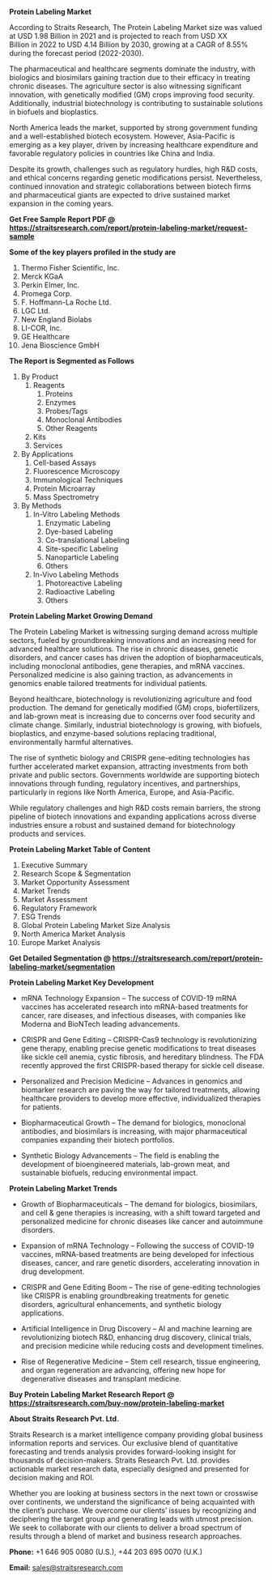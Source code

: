 <p><strong>Protein Labeling Market</strong></p>
<p>According to Straits Research, The Protein Labeling Market size was valued at USD 1.98 Billion in 2021 and is projected to reach from USD XX Billion in 2022 to USD 4.14 Billion by 2030, growing at a CAGR of 8.55% during the forecast period (2022-2030).</p>
<p>The pharmaceutical and healthcare segments dominate the industry, with biologics and biosimilars gaining traction due to their efficacy in treating chronic diseases. The agriculture sector is also witnessing significant innovation, with genetically modified (GM) crops improving food security. Additionally, industrial biotechnology is contributing to sustainable solutions in biofuels and bioplastics.</p>
<p>North America leads the market, supported by strong government funding and a well-established biotech ecosystem. However, Asia-Pacific is emerging as a key player, driven by increasing healthcare expenditure and favorable regulatory policies in countries like China and India.</p>
<p>Despite its growth, challenges such as regulatory hurdles, high R&amp;D costs, and ethical concerns regarding genetic modifications persist. Nevertheless, continued innovation and strategic collaborations between biotech firms and pharmaceutical giants are expected to drive sustained market expansion in the coming years.</p>
<p><strong>Get Free Sample Report PDF @ <a href=https://straitsresearch.com/report/protein-labeling-market/request-sample>https://straitsresearch.com/report/protein-labeling-market/request-sample</a></strong></p>
<div><strong>Some of the key players profiled in the study are</strong></div>
<p><ol>
<li>Thermo Fisher Scientific, Inc.</li>
<li>Merck KGaA</li>
<li>Perkin Elmer, Inc.</li>
<li>Promega Corp.</li>
<li>F. Hoffmann-La Roche Ltd.</li>
<li>LGC Ltd.</li>
<li>New England Biolabs</li>
<li>LI-COR, Inc.</li>
<li>GE Healthcare</li>
<li>Jena Bioscience GmbH</li>
</ol></p>
<p><strong>The Report is Segmented as Follows</strong></p>
<p><ol>
<li>By Product
<ol>
<li>Reagents
<ol>
<li>Proteins</li>
<li>Enzymes</li>
<li>Probes/Tags</li>
<li>Monoclonal Antibodies</li>
<li>Other Reagents</li>
</ol>
</li>
<li>Kits</li>
<li>Services</li>
</ol>
</li>
<li>By Applications
<ol>
<li>Cell-based Assays</li>
<li>Fluorescence Microscopy</li>
<li>Immunological Techniques</li>
<li>Protein Microarray</li>
<li>Mass Spectrometry</li>
</ol>
</li>
<li>By Methods
<ol>
<li>In-Vitro Labeling Methods
<ol>
<li>Enzymatic Labeling</li>
<li>Dye-based Labeling</li>
<li>Co-translational Labeling</li>
<li>Site-specific Labeling</li>
<li>Nanoparticle Labeling</li>
<li>Others</li>
</ol>
</li>
<li>In-Vivo Labeling Methods
<ol>
<li>Photoreactive Labeling</li>
<li>Radioactive Labeling</li>
<li>Others</li>
</ol>
</li>
</ol>
</li>
</ol></p>
<p><strong>Protein Labeling Market Growing Demand</strong></p>
<p>The Protein Labeling Market is witnessing surging demand across multiple sectors, fueled by groundbreaking innovations and an increasing need for advanced healthcare solutions. The rise in chronic diseases, genetic disorders, and cancer cases has driven the adoption of biopharmaceuticals, including monoclonal antibodies, gene therapies, and mRNA vaccines. Personalized medicine is also gaining traction, as advancements in genomics enable tailored treatments for individual patients.</p>
<p>Beyond healthcare, biotechnology is revolutionizing agriculture and food production. The demand for genetically modified (GM) crops, biofertilizers, and lab-grown meat is increasing due to concerns over food security and climate change. Similarly, industrial biotechnology is growing, with biofuels, bioplastics, and enzyme-based solutions replacing traditional, environmentally harmful alternatives.</p>
<p>The rise of synthetic biology and CRISPR gene-editing technologies has further accelerated market expansion, attracting investments from both private and public sectors. Governments worldwide are supporting biotech innovations through funding, regulatory incentives, and partnerships, particularly in regions like North America, Europe, and Asia-Pacific.</p>
<p>While regulatory challenges and high R&amp;D costs remain barriers, the strong pipeline of biotech innovations and expanding applications across diverse industries ensure a robust and sustained demand for biotechnology products and services.</p>
<p><strong>Protein Labeling Market Table of Content</strong></p>
<ol>
<li>Executive Summary</li>
<li>Research Scope &amp; Segmentation</li>
<li>Market Opportunity Assessment</li>
<li>Market Trends</li>
<li>Market Assessment</li>
<li>Regulatory Framework</li>
<li>ESG Trends</li>
<li>Global Protein Labeling Market Size Analysis</li>
<li>North America Market Analysis</li>
<li>Europe Market Analysis</li>
</ol>
<p><strong>Get Detailed Segmentation @ <a href=https://straitsresearch.com/report/protein-labeling-market/segmentation>https://straitsresearch.com/report/protein-labeling-market/segmentation</a></strong></p>
<p><strong>Protein Labeling Market Key Development</strong></p>
<ul>
<li><p>mRNA Technology Expansion &ndash; The success of COVID-19 mRNA vaccines has accelerated research into mRNA-based treatments for cancer, rare diseases, and infectious diseases, with companies like Moderna and BioNTech leading advancements.</p></li>
<li><p>CRISPR and Gene Editing &ndash; CRISPR-Cas9 technology is revolutionizing gene therapy, enabling precise genetic modifications to treat diseases like sickle cell anemia, cystic fibrosis, and hereditary blindness. The FDA recently approved the first CRISPR-based therapy for sickle cell disease.</p></li>
<li><p>Personalized and Precision Medicine &ndash; Advances in genomics and biomarker research are paving the way for tailored treatments, allowing healthcare providers to develop more effective, individualized therapies for patients.</p></li>
<li><p>Biopharmaceutical Growth &ndash; The demand for biologics, monoclonal antibodies, and biosimilars is increasing, with major pharmaceutical companies expanding their biotech portfolios.</p></li>
<li><p>Synthetic Biology Advancements &ndash; The field is enabling the development of bioengineered materials, lab-grown meat, and sustainable biofuels, reducing environmental impact.</p></li>
</ul>
<p><strong>Protein Labeling Market Trends</strong></p>
<ul>
<li>
<p>Growth of Biopharmaceuticals &ndash; The demand for biologics, biosimilars, and cell &amp; gene therapies is increasing, with a shift toward targeted and personalized medicine for chronic diseases like cancer and autoimmune disorders.</p>
</li>
<li>
<p>Expansion of mRNA Technology &ndash; Following the success of COVID-19 vaccines, mRNA-based treatments are being developed for infectious diseases, cancer, and rare genetic disorders, accelerating innovation in drug development.</p>
</li>
<li>
<p>CRISPR and Gene Editing Boom &ndash; The rise of gene-editing technologies like CRISPR is enabling groundbreaking treatments for genetic disorders, agricultural enhancements, and synthetic biology applications.</p>
</li>
<li>
<p>Artificial Intelligence in Drug Discovery &ndash; AI and machine learning are revolutionizing biotech R&amp;D, enhancing drug discovery, clinical trials, and precision medicine while reducing costs and development timelines.</p>
</li>
<li>
<p>Rise of Regenerative Medicine &ndash; Stem cell research, tissue engineering, and organ regeneration are advancing, offering new hope for degenerative diseases and transplant medicine.</p>
</li>
</ul>
<p><strong>Buy Protein Labeling Market Research Report @ <a href=https://straitsresearch.com/buy-now/protein-labeling-market>https://straitsresearch.com/buy-now/protein-labeling-market</a></strong></p>
<p><strong>About Straits Research Pvt. Ltd.</strong></p>
<p>Straits Research is a market intelligence company providing global business information reports and services. Our exclusive blend of quantitative forecasting and trends analysis provides forward-looking insight for thousands of decision-makers. Straits Research Pvt. Ltd. provides actionable market research data, especially designed and presented for decision making and ROI.</p>
<p>Whether you are looking at business sectors in the next town or crosswise over continents, we understand the significance of being acquainted with the client&rsquo;s purchase. We overcome our clients&rsquo; issues by recognizing and deciphering the target group and generating leads with utmost precision. We seek to collaborate with our clients to deliver a broad spectrum of results through a blend of market and business research approaches.</p>
<p><strong>Phone:</strong>&nbsp;+1 646 905 0080 (U.S.), +44 203 695 0070 (U.K.)</p>
<p><strong>Email:</strong>&nbsp;<a href=mailto:sales@straitsresearch.com><u>sales@straitsresearch.com</u></a></p>
